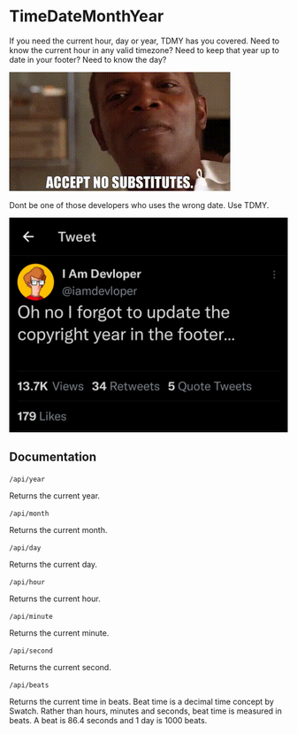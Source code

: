 # TimeDateMonthYear

If you need the current hour, day or year, TDMY has you covered. Need to know the current hour in any valid timezone? Need to keep that year up to date in your footer? Need to know the day? 

![Accept no Substitutes](images/accept-no-substitutes.gif)

Dont be one of those developers who uses the wrong date. Use TDMY.

![Footer Year Update](images/footer.png)

## Documentation

`/api/year`

Returns the current year.

`/api/month`

Returns the current month.

`/api/day`

Returns the current day.

`/api/hour`

Returns the current hour.

`/api/minute`

Returns the current minute.

`/api/second`

Returns the current second.

`/api/beats`

Returns the current time in beats. Beat time is a decimal time concept by Swatch. Rather than hours, minutes and seconds, beat time is measured in beats. A beat is 86.4 seconds and 1 day is 1000 beats.